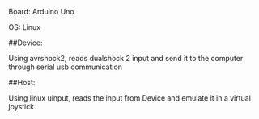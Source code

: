 Board: Arduino Uno


OS: Linux

##Device:

Using avrshock2, reads dualshock 2 input and send it to the computer through serial usb communication

##Host:

Using linux uinput, reads the input from Device and emulate it in a virtual joystick

	
